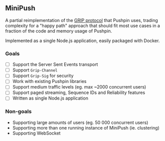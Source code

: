 ## MiniPush

A partial reimplementation of the [GRIP protocol](https://pushpin.org/docs/protocols/grip/) that Pushpin uses, trading complexity for a "happy path" approach that should fit most use cases in a fraction of the code and memory usage of Pushpin.

Implemented as a single Node.js application, easily packaged with Docker.

### Goals

- [ ] Support the Server Sent Events transport
- [ ] Support `Grip-Channel`
- [ ] Support `Grip-Sig` for security
- [ ] Work with existing Pushpin libraries
- [ ] Support medium traffic levels (eg. max ~2000 concurrent users)
- [ ] Support paged streaming, Sequence IDs and Reliability features
- [ ] Written as single Node.js application

### Non-goals

* Supporting large amounts of users (eg. 50 000 concurrent users)
* Supporting more than one running instance of MiniPush (ie. clustering)
* Supporting WebSocket
